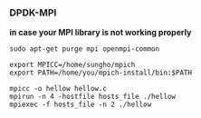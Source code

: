### DPDK-MPI

**in case your MPI library is not working properly**
```
sudo apt-get purge mpi openmpi-common
```

```
export MPICC=/home/sungho/mpich
export PATH=/home/you/mpich-install/bin:$PATH

mpicc -o hellow hellow.c
mpirun -n 4 -hostfile hosts_file ./hellow
mpiexec -f hosts_file -n 2 ./hellow
```
